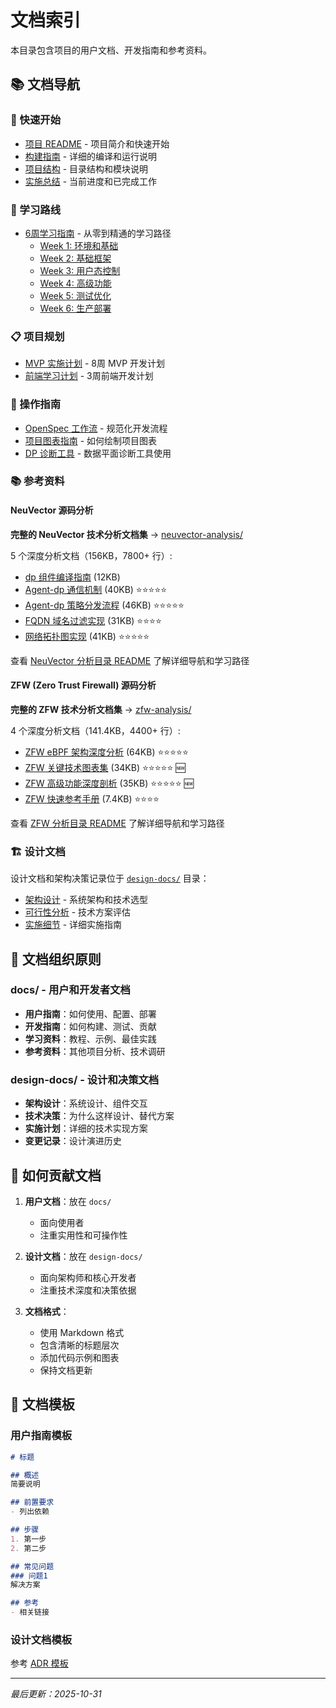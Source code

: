 # 文档索引

本目录包含项目的用户文档、开发指南和参考资料。

## 📚 文档导航

### 🚀 快速开始
- [项目 README](../README.md) - 项目简介和快速开始
- [构建指南](BUILD_GUIDE.md) - 详细的编译和运行说明
- [项目结构](../PROJECT_STRUCTURE.md) - 目录结构和模块说明
- [实施总结](../IMPLEMENTATION_SUMMARY.md) - 当前进度和已完成工作

### 📖 学习路线
- [6周学习指南](weekly-guide/) - 从零到精通的学习路径
  - [Week 1: 环境和基础](weekly-guide/week1-environment-and-basics.md)
  - [Week 2: 基础框架](weekly-guide/week2-basic-framework.md)
  - [Week 3: 用户态控制](weekly-guide/week3-userspace-control.md)
  - [Week 4: 高级功能](weekly-guide/week4-advanced-features.md)
  - [Week 5: 测试优化](weekly-guide/week5-testing-optimization.md)
  - [Week 6: 生产部署](weekly-guide/week6-production-deployment.md)

### 📋 项目规划
- [MVP 实施计划](microsegmentation-mvp-implementation-plan.md) - 8周 MVP 开发计划
- [前端学习计划](frontend-learning-plan-3weeks.md) - 3周前端开发计划

### 🔧 操作指南
- [OpenSpec 工作流](OpenSpec-Workflow-Guide.md) - 规范化开发流程
- [项目图表指南](project-diagrams-guide.md) - 如何绘制项目图表
- [DP 诊断工具](dp-diagnostic-tool.md) - 数据平面诊断工具使用

### 📚 参考资料

#### NeuVector 源码分析
**完整的 NeuVector 技术分析文档集** → [neuvector-analysis/](neuvector-analysis/)

5 个深度分析文档（156KB，7800+ 行）:
- [dp 组件编译指南](neuvector-analysis/neuvector-dp-build-guide.md) (12KB)
- [Agent-dp 通信机制](neuvector-analysis/neuvector-dp-agent-communication.md) (40KB) ⭐⭐⭐⭐⭐
- [Agent-dp 策略分发流程](neuvector-analysis/neuvector-agent-dp-policy-flow.md) (46KB) ⭐⭐⭐⭐⭐
- [FQDN 域名过滤实现](neuvector-analysis/neuvector-fqdn-implementation.md) (31KB) ⭐⭐⭐⭐
- [网络拓扑图实现](neuvector-analysis/neuvector-network-topology-implementation.md) (41KB) ⭐⭐⭐⭐⭐

查看 [NeuVector 分析目录 README](neuvector-analysis/README.md) 了解详细导航和学习路径

#### ZFW (Zero Trust Firewall) 源码分析
**完整的 ZFW 技术分析文档集** → [zfw-analysis/](zfw-analysis/)

4 个深度分析文档（141.4KB，4400+ 行）:
- [ZFW eBPF 架构深度分析](zfw-analysis/zfw-architecture-analysis.md) (64KB) ⭐⭐⭐⭐⭐
- [ZFW 关键技术图表集](zfw-analysis/zfw-technical-diagrams.md) (34KB) ⭐⭐⭐⭐⭐ 🆕
- [ZFW 高级功能深度剖析](zfw-analysis/zfw-deep-dive.md) (35KB) ⭐⭐⭐⭐⭐ 🆕
- [ZFW 快速参考手册](zfw-analysis/zfw-quick-reference.md) (7.4KB) ⭐⭐⭐⭐

查看 [ZFW 分析目录 README](zfw-analysis/README.md) 了解详细导航和学习路径

### 🏗️ 设计文档
设计文档和架构决策记录位于 [`design-docs/`](../design-docs/) 目录：
- [架构设计](../design-docs/architecture/) - 系统架构和技术选型
- [可行性分析](../design-docs/analysis/) - 技术方案评估
- [实施细节](../design-docs/implementation/) - 详细实施指南

## 📂 文档组织原则

### docs/ - 用户和开发者文档
- **用户指南**：如何使用、配置、部署
- **开发指南**：如何构建、测试、贡献
- **学习资料**：教程、示例、最佳实践
- **参考资料**：其他项目分析、技术调研

### design-docs/ - 设计和决策文档
- **架构设计**：系统设计、组件交互
- **技术决策**：为什么这样设计、替代方案
- **实施计划**：详细的技术实现方案
- **变更记录**：设计演进历史

## 🤝 如何贡献文档

1. **用户文档**：放在 `docs/`
   - 面向使用者
   - 注重实用性和可操作性
   
2. **设计文档**：放在 `design-docs/`
   - 面向架构师和核心开发者
   - 注重技术深度和决策依据

3. **文档格式**：
   - 使用 Markdown 格式
   - 包含清晰的标题层次
   - 添加代码示例和图表
   - 保持文档更新

## 📝 文档模板

### 用户指南模板
```markdown
# 标题

## 概述
简要说明

## 前置要求
- 列出依赖

## 步骤
1. 第一步
2. 第二步

## 常见问题
### 问题1
解决方案

## 参考
- 相关链接
```

### 设计文档模板
参考 [ADR 模板](../design-docs/README.md)

---

*最后更新：2025-10-31*

